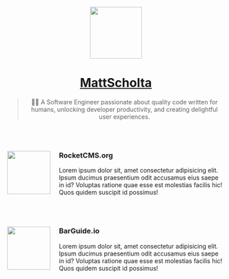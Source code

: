 <div align="center">
  <br>
  <a href="https://barguide.io" target="_blank">
    <img height="120" src="https://2021.mattscholta.com/images/logo.svg" />
  </a>
  <h1>
    <a href="https://mattscholta.com" target="_blank">MattScholta</a>
  </h1>

  <blockquote>
    👨‍💻 A Software Engineer passionate about quality code written for humans, unlocking developer productivity, and creating delightful user experiences.
  </blockquote>
</div>

<br>
<br>

<div style="display: block;">
  <img
    src="https://user-images.githubusercontent.com/545829/157785149-acd735e7-4801-428a-95b5-ba5c930df052.png"
    style="float:left; margin-right: 20px;"
    width="100"
  >
  <div>
    <h3>RocketCMS.org</h3>
    <p>
      Lorem ipsum dolor sit, amet consectetur adipisicing elit. Ipsum ducimus praesentium odit accusamus eius saepe in id? Voluptas ratione quae esse est molestias facilis hic! Quos quidem suscipit id possimus!
    </p>
  </div>
</div>

<br>
<br>

<div>
  <img
    src="https://camo.githubusercontent.com/a149df06208b921089fd0ecdfe985d0787f11b80d787b61ee5b4788f32ee5612/68747470733a2f2f62617267756964652e696f2f696d616765732f6272616e64696e672f62617267756964652d3235362e706e67"
    style="float:left; margin-right: 20px;"
    width="100"
  >
  <div>
    <h3>BarGuide.io</h3>
    <p>
      Lorem ipsum dolor sit, amet consectetur adipisicing elit. Ipsum ducimus praesentium odit accusamus eius saepe in id? Voluptas ratione quae esse est molestias facilis hic! Quos quidem suscipit id possimus!
    </p>
  </div>
</div>

<!--
| Syntax      | Description |
| ----------- | ----------- |
| Header      | Title       |
| Paragraph   | Text        |
-->
